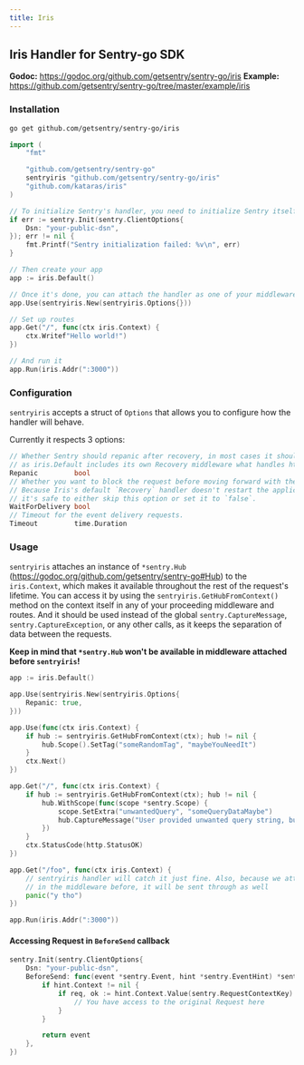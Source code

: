 ```yaml
---
title: Iris
---
```


## Iris Handler for Sentry-go SDK

**Godoc:** https://godoc.org/github.com/getsentry/sentry-go/iris
**Example:** https://github.com/getsentry/sentry-go/tree/master/example/iris

### Installation

```sh
go get github.com/getsentry/sentry-go/iris
```

```go
import (
    "fmt"

    "github.com/getsentry/sentry-go"
    sentryiris "github.com/getsentry/sentry-go/iris"
    "github.com/kataras/iris"
)

// To initialize Sentry's handler, you need to initialize Sentry itself beforehand
if err := sentry.Init(sentry.ClientOptions{
    Dsn: "your-public-dsn",
}); err != nil {
    fmt.Printf("Sentry initialization failed: %v\n", err)
}

// Then create your app
app := iris.Default()

// Once it's done, you can attach the handler as one of your middleware
app.Use(sentryiris.New(sentryiris.Options{}))

// Set up routes
app.Get("/", func(ctx iris.Context) {
    ctx.Writef"Hello world!")
})

// And run it
app.Run(iris.Addr(":3000"))
```

### Configuration

`sentryiris` accepts a struct of `Options` that allows you to configure how the handler will behave.

Currently it respects 3 options:

```go
// Whether Sentry should repanic after recovery, in most cases it should be set to true,
// as iris.Default includes its own Recovery middleware what handles http responses.
Repanic         bool
// Whether you want to block the request before moving forward with the response.
// Because Iris's default `Recovery` handler doesn't restart the application,
// it's safe to either skip this option or set it to `false`.
WaitForDelivery bool
// Timeout for the event delivery requests.
Timeout         time.Duration
```

### Usage

`sentryiris` attaches an instance of `*sentry.Hub` (https://godoc.org/github.com/getsentry/sentry-go#Hub) to the `iris.Context`, which makes it available throughout the rest of the request's lifetime.
You can access it by using the `sentryiris.GetHubFromContext()` method on the context itself in any of your proceeding middleware and routes.
And it should be used instead of the global `sentry.CaptureMessage`, `sentry.CaptureException`, or any other calls, as it keeps the separation of data between the requests.

**Keep in mind that `*sentry.Hub` won't be available in middleware attached before `sentryiris`!**

```go
app := iris.Default()

app.Use(sentryiris.New(sentryiris.Options{
    Repanic: true,
}))

app.Use(func(ctx iris.Context) {
    if hub := sentryiris.GetHubFromContext(ctx); hub != nil {
        hub.Scope().SetTag("someRandomTag", "maybeYouNeedIt")
    }
    ctx.Next()
})

app.Get("/", func(ctx iris.Context) {
    if hub := sentryiris.GetHubFromContext(ctx); hub != nil {
        hub.WithScope(func(scope *sentry.Scope) {
            scope.SetExtra("unwantedQuery", "someQueryDataMaybe")
            hub.CaptureMessage("User provided unwanted query string, but we recovered just fine")
        })
    }
    ctx.StatusCode(http.StatusOK)
})

app.Get("/foo", func(ctx iris.Context) {
    // sentryiris handler will catch it just fine. Also, because we attached "someRandomTag"
    // in the middleware before, it will be sent through as well
    panic("y tho")
})

app.Run(iris.Addr(":3000"))
```

#### Accessing Request in `BeforeSend` callback

```go
sentry.Init(sentry.ClientOptions{
    Dsn: "your-public-dsn",
    BeforeSend: func(event *sentry.Event, hint *sentry.EventHint) *sentry.Event {
        if hint.Context != nil {
            if req, ok := hint.Context.Value(sentry.RequestContextKey).(*http.Request); ok {
                // You have access to the original Request here
            }
        }

        return event
    },
})
```
